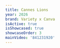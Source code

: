 ```yaml
---
title: Cannes Lions
year: 2026
brand: Variety x Canva
isActive: true
isShowcased: true
showcaseOrder: 3
mainVideo: '841231920'
---
```


